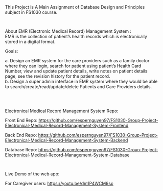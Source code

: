 This Project is A Main Assignment of Database Design and Principles subject in FS1030 course.

<br>

About EMR (Electronic Medical Record) Management System :
<br>
EMR is the collection of patient’s health records which is electronically stored in a digital format.
<br>

Goals:
<br>

a. Design an EMR system for the care providers such as a family doctor where they can login, search for patient using patient’s Health Card Number, view and update patient details, write notes on patient details page, see the revision history for the patient record.
<br>
b. Design a super admin interface in EMR system where they would be able to search/create/read/update/delete Patients and Care Providers details.


<br>
<br>


Electronical Medical Record Management System Repo:



Front End Repo: https://github.com/espernguyen97/FS1030-Group-Project-Electronical-Medical-Record-Management-System-Frontend

Back End Repo: https://github.com/espernguyen97/FS1030-Group-Project-Electronical-Medical-Record-Management-System-Backend

Database Repo: https://github.com/espernguyen97/FS1030-Group-Project-Electronical-Medical-Record-Management-System-Database

<br>

Live Demo of the web app: 

For Caregiver users:  https://youtu.be/dm1P4WCM9so

